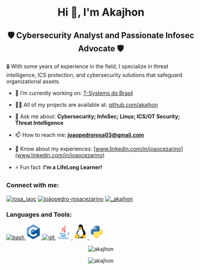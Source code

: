 <h1 align="center">Hi 👋, I'm Akajhon</h1>
<h2 align="center">🛡️ Cybersecurity Analyst and Passionate Infosec Advocate 🛡️</h2>

🔒 With some years of experience in the field, I specialize in threat intelligence, ICS protection, and cybersecurity solutions that safeguard organizational assets.

- 🔭 I’m currently working on: [T-Systems do Brasil](t-systems.com.br)

- 👨‍💻 All of my projects are available at: [github.com/akajhon](github.com/akajhon)

- 💬 Ask me about: **Cybersecurity; InfoSec; Linux; ICS/OT Security; Threat Intelligence**

- 📫 How to reach me: **joaopedrorosa03@gmail.com**

- 📄 Know about my experiences: [www.linkedin.com/in/joaocezarino](www.linkedin.com/in/joaocezarino)

- ⚡ Fun fact: **I'm a LifeLong Learner!**

<h3 align="left">Connect with me:</h3>
<p align="left">
<a href="https://twitter.com/rosa_jaoc" target="blank"><img align="center" src="https://raw.githubusercontent.com/rahuldkjain/github-profile-readme-generator/master/src/images/icons/Social/twitter.svg" alt="rosa_jaoc" height="30" width="40" /></a>
<a href="https://linkedin.com/in/joãopedro-rosacezarino" target="blank"><img align="center" src="https://raw.githubusercontent.com/rahuldkjain/github-profile-readme-generator/master/src/images/icons/Social/linked-in-alt.svg" alt="joãopedro-rosacezarino" height="30" width="40" /></a>
<a href="https://instagram.com/_akajhon" target="blank"><img align="center" src="https://raw.githubusercontent.com/rahuldkjain/github-profile-readme-generator/master/src/images/icons/Social/instagram.svg" alt="_akajhon" height="30" width="40" /></a>
</p>

<h3 align="left">Languages and Tools:</h3>
<p align="left"> <a href="https://www.gnu.org/software/bash/" target="_blank"> <img src="https://www.vectorlogo.zone/logos/gnu_bash/gnu_bash-icon.svg" alt="bash" width="40" height="40"/> </a> <a href="https://www.cprogramming.com/" target="_blank"> <img src="https://raw.githubusercontent.com/devicons/devicon/master/icons/c/c-original.svg" alt="c" width="40" height="40"/> </a> <a href="https://git-scm.com/" target="_blank"> <img src="https://www.vectorlogo.zone/logos/git-scm/git-scm-icon.svg" alt="git" width="40" height="40"/> </a> <a href="https://www.java.com" target="_blank"> <img src="https://raw.githubusercontent.com/devicons/devicon/master/icons/java/java-original.svg" alt="java" width="40" height="40"/> </a> <a href="https://www.linux.org/" target="_blank"> <img src="https://raw.githubusercontent.com/devicons/devicon/master/icons/linux/linux-original.svg" alt="linux" width="40" height="40"/> </a> <a href="https://www.python.org" target="_blank"> <img src="https://raw.githubusercontent.com/devicons/devicon/master/icons/python/python-original.svg" alt="python" width="40" height="40"/> </a> </p>

<p align="center"><img src="https://github-readme-stats.vercel.app/api/top-langs?username=akajhon&show_icons=true&locale=en&layout=compact" alt="akajhon" /></p>


<p align="center"><img src="https://github-readme-stats.vercel.app/api?username=akajhon&show_icons=true&locale=en" alt="akajhon" /></p>

